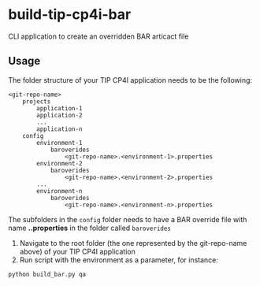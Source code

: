 # build-tip-cp4i-bar
CLI application to create an overridden BAR articact file

## Usage
The folder structure of your TIP CP4I application needs to be the following:
```
<git-repo-name>
    projects
        application-1
        application-2
        ...
        application-n
    config
        environment-1
            baroverides
                <git-repo-name>.<environment-1>.properties
        environment-2
            baroverides
                <git-repo-name>.<environment-2>.properties
        ...
        environment-n
            baroverides
                <git-repo-name>.<environment-n>.properties
```

The subfolders in the `config` folder needs to have a BAR override file with name **<git-repo-name>.<environment>.properties** in the folder called `baroverides`

1. Navigate to the root folder (the one represented by the git-repo-name above) of your TIP CP4I application
2. Run script with the environment as a parameter, for instance:
```
python build_bar.py qa
```
